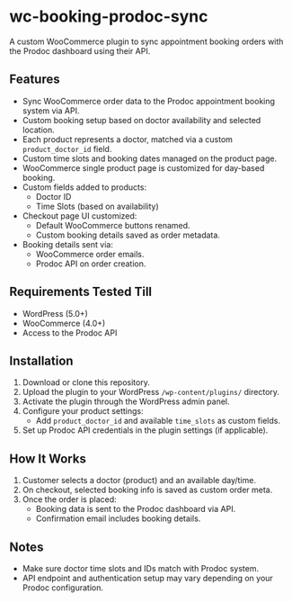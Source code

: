 # wc-booking-prodoc-sync

A custom WooCommerce plugin to sync appointment booking orders with the Prodoc dashboard using their API.

## Features

- Sync WooCommerce order data to the Prodoc appointment booking system via API.
- Custom booking setup based on doctor availability and selected location.
- Each product represents a doctor, matched via a custom `product_doctor_id` field.
- Custom time slots and booking dates managed on the product page.
- WooCommerce single product page is customized for day-based booking.
- Custom fields added to products:
  - Doctor ID
  - Time Slots (based on availability)
- Checkout page UI customized:
  - Default WooCommerce buttons renamed.
  - Custom booking details saved as order metadata.
- Booking details sent via:
  - WooCommerce order emails.
  - Prodoc API on order creation.

## Requirements Tested Till

- WordPress (5.0+)
- WooCommerce (4.0+)
- Access to the Prodoc API

## Installation

1. Download or clone this repository.
2. Upload the plugin to your WordPress `/wp-content/plugins/` directory.
3. Activate the plugin through the WordPress admin panel.
4. Configure your product settings:
   - Add `product_doctor_id` and available `time_slots` as custom fields.
5. Set up Prodoc API credentials in the plugin settings (if applicable).

## How It Works

1. Customer selects a doctor (product) and an available day/time.
2. On checkout, selected booking info is saved as custom order meta.
3. Once the order is placed:
   - Booking data is sent to the Prodoc dashboard via API.
   - Confirmation email includes booking details.

## Notes

- Make sure doctor time slots and IDs match with Prodoc system.
- API endpoint and authentication setup may vary depending on your Prodoc configuration.


